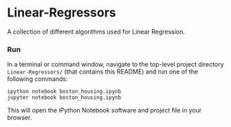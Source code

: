 # Linear-Regressors
A collection of different algorithms used for Linear Regression.

### Run

In a terminal or command window, navigate to the top-level project directory `Linear-Regressors/` (that contains this README) and run one of the following commands:

```ipython notebook boston_housing.ipynb```  
```jupyter notebook boston_housing.ipynb```

This will open the iPython Notebook software and project file in your browser.
